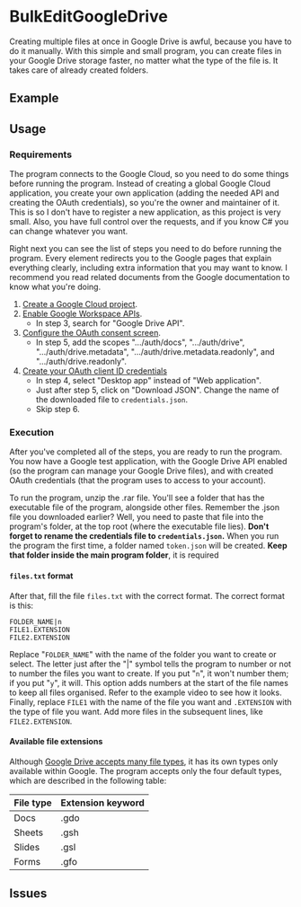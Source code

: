 # BulkEditGoogleDrive

Creating multiple files at once in Google Drive is awful, because you have to do it manually.
With this simple and small program, you can create files in your Google Drive storage faster,
no matter what the type of the file is. It takes care of already created folders.

## Example

## Usage

### Requirements

The program connects to the Google Cloud, so you need to do some things before running the program.
Instead of creating a global Google Cloud application, you create your own application (adding the
needed API and creating the OAuth credentials), so you're the owner and maintainer of it. This is
so I don't have to register a new application, as this project is very small. Also, you have full
control over the requests, and if you know C# you can change whatever you want.

Right next you can see the list of steps you need to do before running the program. Every element
redirects you to the Google pages that explain everything clearly, including extra information that
you may want to know. I recommend you read related documents from the Google documentation to know
what you're doing.

1. [Create a Google Cloud project](https://developers.google.com/workspace/guides/create-project).
2. [Enable Google Workspace APIs](https://developers.google.com/workspace/guides/enable-apis).
    - In step 3, search for "Google Drive API".
3. [Configure the OAuth consent screen](https://developers.google.com/workspace/guides/configure-oauth-consent#configure_oauth_consent_register_your_app).
    - In step 5, add the scopes ".../auth/docs", ".../auth/drive", ".../auth/drive.metadata",
    ".../auth/drive.metadata.readonly", and ".../auth/drive.readonly".
4. [Create your OAuth client ID credentials](https://developers.google.com/workspace/guides/create-credentials#oauth-client-id)
    - In step 4, select "Desktop app" instead of "Web application".
    - Just after step 5, click on "Download JSON". Change the name of the downloaded file to
    `credentials.json`.
    - Skip step 6.

### Execution

After you've completed all of the steps, you are ready to run the program. You now have a Google
test application, with the Google Drive API enabled (so the program can manage your Google Drive
files), and with created OAuth credentials (that the program uses to access to your account).

To run the program, unzip the .rar file. You'll see a folder that has the executable file of the
program, alongside other files. Remember the .json file you downloaded earlier? Well,
you need to paste that file into the program's folder, at the top root (where the executable file
lies). **Don't forget to rename the credentials file to `credentials.json`.** When you run the
program the first time, a folder named `token.json` will be created.
**Keep that folder inside the main program folder**, it is required

#### `files.txt` format

After that, fill the file `files.txt` with the correct format. The correct format is this:

```
FOLDER_NAME|n
FILE1.EXTENSION
FILE2.EXTENSION
```

Replace "`FOLDER_NAME`" with the name of the folder you want to create or select. The letter just
after the "|" symbol tells the program to number or not to number the files you want to create. If
you put "`n`", it won't number them; if you put "`y`", it will. This option adds numbers at the
start of the file names to keep all files organised. Refer to the example video to see how it
looks. Finally, replace `FILE1` with the name of the file you want and `.EXTENSION` with the type
of file you want. Add more files in the subsequent lines, like `FILE2.EXTENSION`.

#### Available file extensions

Although [Google Drive accepts many file types](https://support.google.com/drive/answer/37603), it
has its own types only available within Google. The program accepts only the four default types,
which are described in the following table:

|File type|Extension keyword|
|---------|-----------------|
|Docs     |.gdo             |
|Sheets   |.gsh             |
|Slides   |.gsl             |
|Forms    |.gfo             |

## Issues